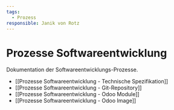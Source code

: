 ```yaml
---
tags:
  - Prozess
responsible: Janik von Rotz
---
```

# Prozesse Softwareentwicklung

Dokumentation der Softwareentwicklungs-Prozesse.

* [[Prozesse Softwareentwicklung - Technische Spezifikation]]
* [[Prozesse Softwareentwicklung - Git-Repository]]
* [[Prozesse Softwareentwicklung - Odoo Module]]
* [[Prozesse Softwareentwicklung - Odoo Image]]